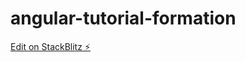 # angular-tutorial-formation

[Edit on StackBlitz ⚡️](https://stackblitz.com/edit/angular-tutorial-formation)